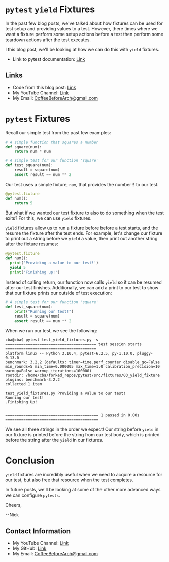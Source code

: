 # `pytest` `yield` Fixtures

In the past few blog posts, we've talked about how fixtures can be used for test setup and providing values to a test. However, there times where we want a fixture perform some setup actions before a test then perform some teardown actions after the test executes.

I this blog post, we'll be looking at how we can do this with `yield` fixtures.

- Link to pytest documentation: [Link](https://docs.pytest.org/en/7.1.x/)

## Links

- Code from this blog post: [Link](https://github.com/CoffeeBeforeArch/pytest/tree/main/src/fixtures/03_yield_fixtures)
- My YouTube Channel: [Link](https://www.youtube.com/coffeebeforearch)
- My Email: CoffeeBeforeArch@gmail.com

# `pytest` Fixtures

Recall our simple test from the past few examples:

```python
# A simple function that squares a number
def square(num):
    return num * num

# A simple test for our function 'square'
def test_square(num):
    result = square(num)
    assert result == num ** 2

```

Our test uses a simple fixture, `num`, that provides the number `5` to our test.

```python
@pytest.fixture
def num():
    return 5
```

But what if we wanted our test fixture to also to do something when the test exits? For this, we can use `yield` fixtures.

`yield` fixtures allow us to run a fixture before before a test starts, and the resume the fixture after the test ends. For example, let's change our fixture to print out a string before we `yield` a value, then print out another string after the fixture resumes:

```python
@pytest.fixture
def num():
  print('Providing a value to our test!')
  yield 5
  print('Finishing up!')
```

Instead of calling return, our function now calls `yield` so it can be resumed after our test finishes. Additionally, we can add a print to our test to show that our fixture prints our outside of test execution:

```python
# A simple test for our function 'square'
def test_square(num):
    print("Running our test!")
    result = square(num)
    assert result == num ** 2

```

When we run our test, we see the following:

```
cba@cba$ pytest test_yield_fixtures.py -s
======================================== test session starts ========================================
platform linux -- Python 3.10.4, pytest-6.2.5, py-1.10.0, pluggy-0.13.0
benchmark: 3.2.2 (defaults: timer=time.perf_counter disable_gc=False min_rounds=5 min_time=0.000005 max_time=1.0 calibration_precision=10 warmup=False warmup_iterations=100000)
rootdir: /home/cba/forked_repos/pytest/src/fixtures/03_yield_fixture
plugins: benchmark-3.2.2
collected 1 item                                                                                    

test_yield_fixtures.py Providing a value to our test!
Running our test!
.Finishing Up!


========================================= 1 passed in 0.00s =========================================
```

We see all three strings in the order we expect! Our string before `yield` in our fixture is printed before the string from our test body, which is printed before the string after the `yield` in our fixtures.

# Conclusion

`yield` fixtures are incredibly useful when we need to acquire a resource for our test, but also free that resource when the test completes.

In future posts, we'll be looking at some of the other more advanced ways we can configure `pytests`.

Cheers,

--Nick

## Contact Information

- My YouTube Channel: [Link](https://www.youtube.com/coffeebeforearch)
- My GitHub: [Link](https://github.com/CoffeeBeforeArch)
- My Email: CoffeeBeforeArch@gmail.com

